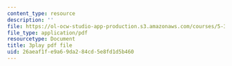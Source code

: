 ```yaml
---
content_type: resource
description: ''
file: https://ol-ocw-studio-app-production.s3.amazonaws.com/courses/5-310-laboratory-chemistry-fall-2019/26aeaf1fe9a69da284cd5e8fd1d5b460_LNCLrmAvSlU.pdf
file_type: application/pdf
resourcetype: Document
title: 3play pdf file
uid: 26aeaf1f-e9a6-9da2-84cd-5e8fd1d5b460
---
```

